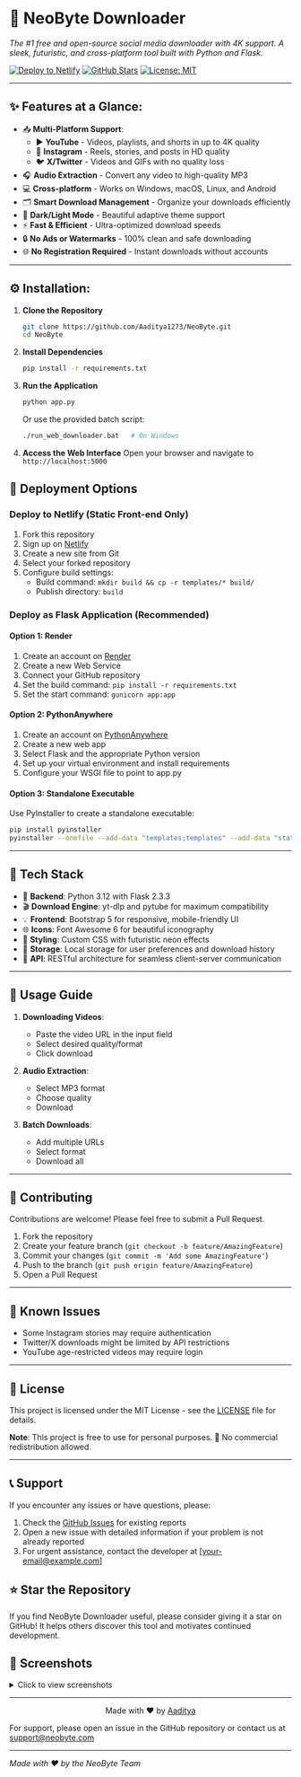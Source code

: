 # 🚀 NeoByte Downloader

*The #1 free and open-source social media downloader with 4K support. A sleek, futuristic, and cross-platform tool built with Python and Flask.*

[![Deploy to Netlify](https://www.netlify.com/img/deploy/button.svg)](https://app.netlify.com/start/deploy?repository=https://github.com/Aaditya1273/NeoByte)
[![GitHub Stars](https://img.shields.io/github/stars/Aaditya1273/NeoByte?style=social)](https://github.com/Aaditya1273/NeoByte)
[![License: MIT](https://img.shields.io/badge/License-MIT-yellow.svg)](https://opensource.org/licenses/MIT)

---

## ✨ Features at a Glance:

* 📥 **Multi-Platform Support**:
  * ▶️ **YouTube** - Videos, playlists, and shorts in up to 4K quality
  * 📸 **Instagram** - Reels, stories, and posts in HD quality
  * 🐦 **X/Twitter** - Videos and GIFs with no quality loss
* 🎧 **Audio Extraction** - Convert any video to high-quality MP3
* 💻 **Cross-platform** - Works on Windows, macOS, Linux, and Android
* 🗂️ **Smart Download Management** - Organize your downloads efficiently
* 🌙 **Dark/Light Mode** - Beautiful adaptive theme support
* ⚡ **Fast & Efficient** - Ultra-optimized download speeds
* 🔒 **No Ads or Watermarks** - 100% clean and safe downloading
* 🌐 **No Registration Required** - Instant downloads without accounts

---

## ⚙️ Installation:

1. **Clone the Repository**
   ```bash
   git clone https://github.com/Aaditya1273/NeoByte.git
   cd NeoByte
   ```

2. **Install Dependencies**
   ```bash
   pip install -r requirements.txt
   ```

3. **Run the Application**
   ```bash
   python app.py
   ```
   Or use the provided batch script:
   ```bash
   ./run_web_downloader.bat   # On Windows
   ```

4. **Access the Web Interface**
   Open your browser and navigate to `http://localhost:5000`
   
## 🚀 Deployment Options

### Deploy to Netlify (Static Front-end Only)

1. Fork this repository
2. Sign up on [Netlify](https://www.netlify.com/)
3. Create a new site from Git
4. Select your forked repository
5. Configure build settings:
   - Build command: `mkdir build && cp -r templates/* build/`
   - Publish directory: `build`

### Deploy as Flask Application (Recommended)

#### Option 1: Render
1. Create an account on [Render](https://render.com/)
2. Create a new Web Service
3. Connect your GitHub repository
4. Set the build command: `pip install -r requirements.txt`
5. Set the start command: `gunicorn app:app`

#### Option 2: PythonAnywhere
1. Create an account on [PythonAnywhere](https://www.pythonanywhere.com/)
2. Create a new web app
3. Select Flask and the appropriate Python version
4. Set up your virtual environment and install requirements
5. Configure your WSGI file to point to app.py

#### Option 3: Standalone Executable
Use PyInstaller to create a standalone executable:
```bash
pip install pyinstaller
pyinstaller --onefile --add-data "templates;templates" --add-data "static;static" app.py
```

---

## 🧪 Tech Stack

* 🐍 **Backend**: Python 3.12 with Flask 2.3.3
* 🎬 **Download Engine**: yt-dlp and pytube for maximum compatibility
* 💡 **Frontend**: Bootstrap 5 for responsive, mobile-friendly UI
* 🌐 **Icons**: Font Awesome 6 for beautiful iconography
* 🎨 **Styling**: Custom CSS with futuristic neon effects
* 💾 **Storage**: Local storage for user preferences and download history
* 🔄 **API**: RESTful architecture for seamless client-server communication

---

## 📝 Usage Guide

1. **Downloading Videos**:
   - Paste the video URL in the input field
   - Select desired quality/format
   - Click download

2. **Audio Extraction**:
   - Select MP3 format
   - Choose quality
   - Download

3. **Batch Downloads**:
   - Add multiple URLs
   - Select format
   - Download all

---

## 🤝 Contributing

Contributions are welcome! Please feel free to submit a Pull Request.

1. Fork the repository
2. Create your feature branch (`git checkout -b feature/AmazingFeature`)
3. Commit your changes (`git commit -m 'Add some AmazingFeature'`)
4. Push to the branch (`git push origin feature/AmazingFeature`)
5. Open a Pull Request

---

## 🐛 Known Issues

* Some Instagram stories may require authentication
* Twitter/X downloads might be limited by API restrictions
* YouTube age-restricted videos may require login

---

## 🪪 License

This project is licensed under the MIT License - see the [LICENSE](LICENSE) file for details.

**Note**: This project is free to use for personal purposes. 🚫 No commercial redistribution allowed.

---

## 📞 Support

If you encounter any issues or have questions, please:

1. Check the [GitHub Issues](https://github.com/Aaditya1273/NeoByte/issues) for existing reports
2. Open a new issue with detailed information if your problem is not already reported
3. For urgent assistance, contact the developer at [your-email@example.com]

## ⭐ Star the Repository

If you find NeoByte Downloader useful, please consider giving it a star on GitHub! It helps others discover this tool and motivates continued development.

## 📸 Screenshots

<details>
  <summary>Click to view screenshots</summary>
  
  ### Main Interface
  ![Main Interface](https://example.com/screenshots/main.jpg)
  
  ### YouTube Downloader
  ![YouTube Downloader](https://example.com/screenshots/youtube.jpg)
  
  ### Instagram Downloader
  ![Instagram Downloader](https://example.com/screenshots/instagram.jpg)
  
  ### X/Twitter Downloader
  ![X/Twitter Downloader](https://example.com/screenshots/twitter.jpg)
</details>

---

<p align="center">Made with ❤️ by <a href="https://github.com/Aaditya1273">Aaditya</a></p>

For support, please open an issue in the GitHub repository or contact us at [support@neobyte.com](mailto:support@neobyte.com)

---

*Made with ❤️ by the NeoByte Team*


